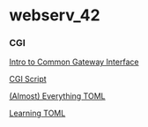 # webserv_42

### CGI

[Intro to Common Gateway Interface](http://www.mnuwer.dbasedeveloper.co.uk/dlearn/web/session01.htm)

[CGI Script](http://www.wijata.com/cgi/cgispec.html#4.0)

[(Almost) Everything TOML](https://toml.io/en/v1.0.0)

[Learning TOML](https://www.youtube.com/watch?v=D_Jb52jw2HY)
